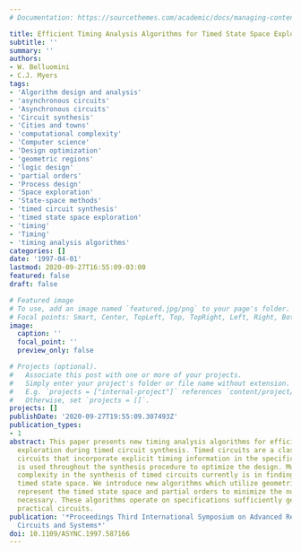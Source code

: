 ```yaml
---
# Documentation: https://sourcethemes.com/academic/docs/managing-content/

title: Efficient Timing Analysis Algorithms for Timed State Space Exploration
subtitle: ''
summary: ''
authors:
- W. Belluomini
- C.J. Myers
tags:
- 'Algorithm design and analysis'
- 'asynchronous circuits'
- 'Asynchronous circuits'
- 'Circuit synthesis'
- 'Cities and towns'
- 'computational complexity'
- 'Computer science'
- 'Design optimization'
- 'geometric regions'
- 'logic design'
- 'partial orders'
- 'Process design'
- 'Space exploration'
- 'State-space methods'
- 'timed circuit synthesis'
- 'timed state space exploration'
- 'timing'
- 'Timing'
- 'timing analysis algorithms'
categories: []
date: '1997-04-01'
lastmod: 2020-09-27T16:55:09-03:00
featured: false
draft: false

# Featured image
# To use, add an image named `featured.jpg/png` to your page's folder.
# Focal points: Smart, Center, TopLeft, Top, TopRight, Left, Right, BottomLeft, Bottom, BottomRight.
image:
  caption: ''
  focal_point: ''
  preview_only: false

# Projects (optional).
#   Associate this post with one or more of your projects.
#   Simply enter your project's folder or file name without extension.
#   E.g. `projects = ["internal-project"]` references `content/project/deep-learning/index.md`.
#   Otherwise, set `projects = []`.
projects: []
publishDate: '2020-09-27T19:55:09.307493Z'
publication_types:
- 1
abstract: This paper presents new timing analysis algorithms for efficient state space
  exploration during timed circuit synthesis. Timed circuits are a class of asynchronous
  circuits that incorporate explicit timing information in the specification which
  is used throughout the synthesis procedure to optimize the design. Much of the computational
  complexity in the synthesis of timed circuits currently is in finding the reachable
  timed state space. We introduce new algorithms which utilize geometric regions to
  represent the timed state space and partial orders to minimize the number of regions
  necessary. These algorithms operate on specifications sufficiently general to describe
  practical circuits.
publication: '*Proceedings Third International Symposium on Advanced Research in Asynchronous
  Circuits and Systems*'
doi: 10.1109/ASYNC.1997.587166
---
```

